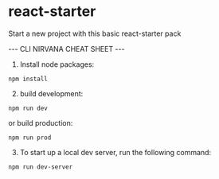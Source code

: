 # react-starter
Start a new project with this basic react-starter pack

--- CLI NIRVANA CHEAT SHEET ---

1) Install node packages: 

`npm install`


2) build development:

`npm run dev` 

or build production:
 
 
`npm run prod` 


3) To start up a local dev server, run the following command: 

`npm run dev-server` 

